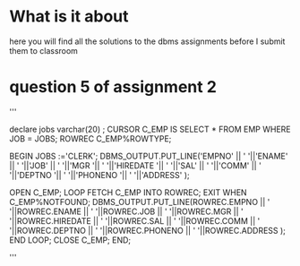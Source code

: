 # What is it about
here you will find all the solutions to the dbms assignments before I submit them to classroom

# question 5 of assignment 2
'''

declare
    jobs varchar(20) ; 
CURSOR C_EMP IS
    SELECT * FROM EMP WHERE JOB = JOBS;
    ROWREC C_EMP%ROWTYPE; 

BEGIN 
    JOBS :='CLERK';
 DBMS_OUTPUT.PUT_LINE('EMPNO' || ' '||'ENAME' || ' '||'JOB' || ' '||'MGR '|| ' '||'HIREDATE '|| ' '||'SAL' || ' '||'COMM' || ' '||'DEPTNO '|| ' '||'PHONENO '|| ' '||'ADDRESS' );

OPEN C_EMP;
LOOP 
    FETCH C_EMP INTO ROWREC;
    EXIT WHEN C_EMP%NOTFOUND;
    DBMS_OUTPUT.PUT_LINE(ROWREC.EMPNO || ' '||ROWREC.ENAME || ' '||ROWREC.JOB || ' '||ROWREC.MGR || ' '||ROWREC.HIREDATE || ' '||ROWREC.SAL || ' '||ROWREC.COMM || ' '||ROWREC.DEPTNO || ' '||ROWREC.PHONENO || ' '||ROWREC.ADDRESS );
	END LOOP;
CLOSE C_EMP;
END;





'''
